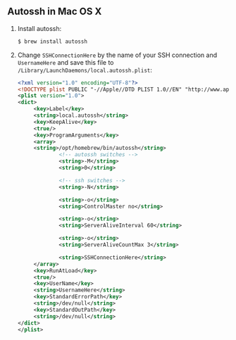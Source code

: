 Autossh in Mac OS X
-------------------

1. Install autossh:
   ```bash
   $ brew install autossh
   ```

2. Change `SSHConnectionHere` by the name of your SSH connection and `UsernameHere` and save this file to `/Library/LaunchDaemons/local.autossh.plist`:

   ```xml
   <?xml version="1.0" encoding="UTF-8"?>
   <!DOCTYPE plist PUBLIC "-//Apple//DTD PLIST 1.0//EN" "http://www.apple.com/DTDs/PropertyList-1.0.dtd">
   <plist version="1.0">
   <dict>
        <key>Label</key>
        <string>local.autossh</string>
        <key>KeepAlive</key>
        <true/>
        <key>ProgramArguments</key>
        <array>
        <string>/opt/homebrew/bin/autossh</string>
                <!-- autossh switches -->
                <string>-M</string>
                <string>0</string>

                <!-- ssh switches -->
                <string>-N</string>

                <string>-o</string>
                <string>ControlMaster no</string>

                <string>-o</string>
                <string>ServerAliveInterval 60</string>

                <string>-o</string>
                <string>ServerAliveCountMax 3</string>

                <string>SSHConnectionHere</string>
        </array>
        <key>RunAtLoad</key>
        <true/>
        <key>UserName</key>
        <string>UsernameHere</string>
        <key>StandardErrorPath</key>
        <string>/dev/null</string>
        <key>StandardOutPath</key>
        <string>/dev/null</string>
   </dict>
   </plist>
   ```
